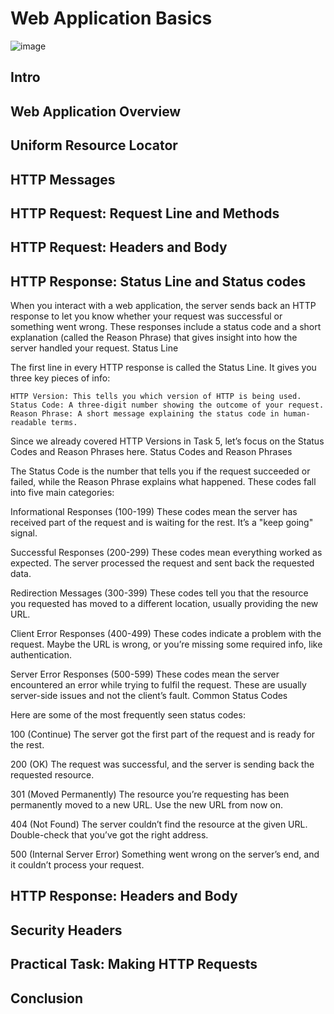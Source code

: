 # Web Application Basics
![image](https://github.com/user-attachments/assets/23734549-2efa-4165-aee2-83a8741200ec)

## Intro
## Web Application Overview
## Uniform Resource Locator
## HTTP Messages
## HTTP Request: Request Line and Methods
## HTTP Request: Headers and Body
## HTTP Response: Status Line and Status codes

When you interact with a web application, the server sends back an HTTP response to let you know whether your request was successful or something went wrong. These responses include a status code and a short explanation (called the Reason Phrase) that gives insight into how the server handled your request.
Status Line

The first line in every HTTP response is called the Status Line. It gives you three key pieces of info:

    HTTP Version: This tells you which version of HTTP is being used.
    Status Code: A three-digit number showing the outcome of your request.
    Reason Phrase: A short message explaining the status code in human-readable terms.

Since we already covered HTTP Versions in Task 5, let’s focus on the Status Codes and Reason Phrases here.
Status Codes and Reason Phrases

The Status Code is the number that tells you if the request succeeded or failed, while the Reason Phrase explains what happened. These codes fall into five main categories:

Informational Responses (100-199)
These codes mean the server has received part of the request and is waiting for the rest. It’s a "keep going" signal.

Successful Responses (200-299)
These codes mean everything worked as expected. The server processed the request and sent back the requested data.

Redirection Messages (300-399)
These codes tell you that the resource you requested has moved to a different location, usually providing the new URL.

Client Error Responses (400-499)
These codes indicate a problem with the request. Maybe the URL is wrong, or you’re missing some required info, like authentication.

Server Error Responses (500-599)
These codes mean the server encountered an error while trying to fulfil the request. These are usually server-side issues and not the client’s fault.
Common Status Codes

Here are some of the most frequently seen status codes:

100 (Continue)
The server got the first part of the request and is ready for the rest.

200 (OK)
The request was successful, and the server is sending back the requested resource.

301 (Moved Permanently)
The resource you’re requesting has been permanently moved to a new URL. Use the new URL from now on.

404 (Not Found)
The server couldn’t find the resource at the given URL. Double-check that you’ve got the right address.

500 (Internal Server Error)
Something went wrong on the server’s end, and it couldn’t process your request.
## HTTP Response: Headers and Body
## Security Headers
## Practical Task: Making HTTP Requests
## Conclusion


